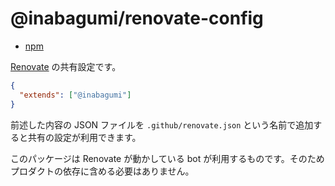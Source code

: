 # @inabagumi/renovate-config

- [npm](https://www.npmjs.com/package/@inabagumi/renovate-config)

[Renovate](https://renovatebot.com/) の共有設定です。

```json
{
  "extends": ["@inabagumi"]
}
```

前述した内容の JSON ファイルを `.github/renovate.json` という名前で追加すると共有の設定が利用できます。

このパッケージは Renovate が動かしている bot が利用するものです。そのためプロダクトの依存に含める必要はありません。
